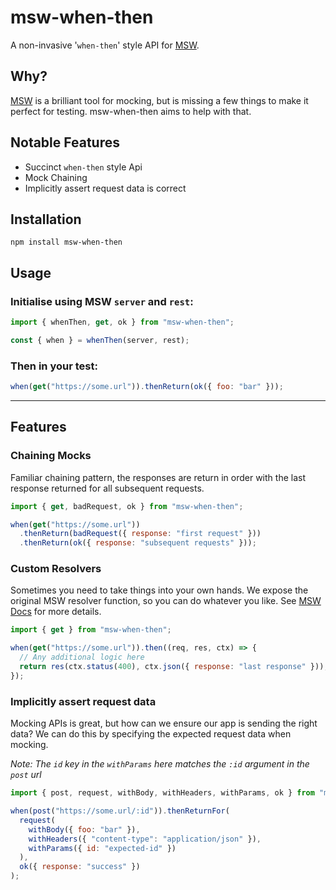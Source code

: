 # msw-when-then

A non-invasive '`when-then`' style API for [MSW](https://mswjs.io/).

## Why?

[MSW](https://mswjs.io/) is a brilliant tool for mocking, but is missing a few things to make it perfect for testing.
msw-when-then aims to help with that.

## Notable Features

- Succinct `when-then` style Api
- Mock Chaining
- Implicitly assert request data is correct

## Installation

`npm install msw-when-then`

## Usage

### Initialise using MSW `server` and `rest`:

```js
import { whenThen, get, ok } from "msw-when-then";

const { when } = whenThen(server, rest);
```

### Then in your test:

```js
when(get("https://some.url")).thenReturn(ok({ foo: "bar" }));
```

---

## Features

### Chaining Mocks

Familiar chaining pattern, the responses are return in order with the last response returned for all subsequent requests.

```js
import { get, badRequest, ok } from "msw-when-then";

when(get("https://some.url"))
  .thenReturn(badRequest({ response: "first request" }))
  .thenReturn(ok({ response: "subsequent requests" }));
```

### Custom Resolvers

Sometimes you need to take things into your own hands. We expose the original MSW resolver function, so you can do whatever you like.
See [MSW Docs](https://mswjs.io/docs/basics/response-resolver) for more details.

```js
import { get } from "msw-when-then";

when(get("https://some.url")).then((req, res, ctx) => {
  // Any additional logic here
  return res(ctx.status(400), ctx.json({ response: "last response" }));
});
```

### Implicitly assert request data

Mocking APIs is great, but how can we ensure our app is sending the right data? We can do this by specifying the expected
request data when mocking.

_Note: The `id` key in the `withParams` here matches the `:id` argument in the `post` url_

```js
import { post, request, withBody, withHeaders, withParams, ok } from "msw-when-then";

when(post("https://some.url/:id")).thenReturnFor(
  request(
    withBody({ foo: "bar" }),
    withHeaders({ "content-type": "application/json" }),
    withParams({ id: "expected-id" })
  ),
  ok({ response: "success" })
);
```
